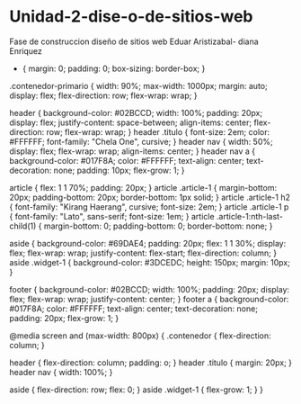 # Unidad-2-dise-o-de-sitios-web
Fase de construccion diseño de sitios web Eduar Aristizabal- diana Enriquez

* {
  margin: 0;
  padding: 0;
  box-sizing: border-box; }

.contenedor-primario {
  width: 90%;
  max-width: 1000px;
  margin: auto;
  display: flex;
  flex-direction: row;
  flex-wrap: wrap; }

header {
  background-color: #02BCCD;
  width: 100%;
  padding: 20px;
  display: flex;
  justify-content: space-between;
  align-items: center;
  flex-direction: row;
  flex-wrap: wrap; }
  header .titulo {
    font-size: 2em;
    color: #FFFFFF;
    font-family: "Chela One", cursive; }
  header nav {
    width: 50%;
    display: flex;
    flex-wrap: wrap;
    align-items: center; }
    header nav a {
      background-color: #017F8A;
      color: #FFFFFF;
      text-align: center;
      text-decoration: none;
      padding: 10px;
      flex-grow: 1; }

article {
  flex: 1 1 70%;
  padding: 20px; }
  article .article-1 {
    margin-bottom: 20px;
    padding-bottom: 20px;
    border-bottom: 1px solid; }
    article .article-1 h2 {
      font-family: "Kirang Haerang", cursive;
      font-size: 2em; }
    article .article-1 p {
      font-family: "Lato", sans-serif;
      font-size: 1em; }
  article .article-1:nth-last-child(1) {
    margin-bottom: 0;
    padding-bottom: 0;
    border-bottom: none; }

aside {
  background-color: #69DAE4;
  padding: 20px;
  flex: 1 1 30%;
  display: flex;
  flex-wrap: wrap;
  justify-content: flex-start;
  flex-direction: column; }
  aside .widget-1 {
    background-color: #3DCEDC;
    height: 150px;
    margin: 10px; }

footer {
  background-color: #02BCCD;
  width: 100%;
  padding: 20px;
  display: flex;
  flex-wrap: wrap;
  justify-content: center; }
  footer a {
    background-color: #017F8A;
    color: #FFFFFF;
    text-align: center;
    text-decoration: none;
    padding: 20px;
    flex-grow: 1; }

@media screen and (max-width: 800px) {
  .contenedor {
    flex-direction: column; }

  header {
    flex-direction: column;
    padding: o; }
    header .titulo {
      margin: 20px; }
    header nav {
      width: 100%; }

  aside {
    flex-direction: row;
    flex: 0; }
    aside .widget-1 {
      flex-grow: 1; } }



